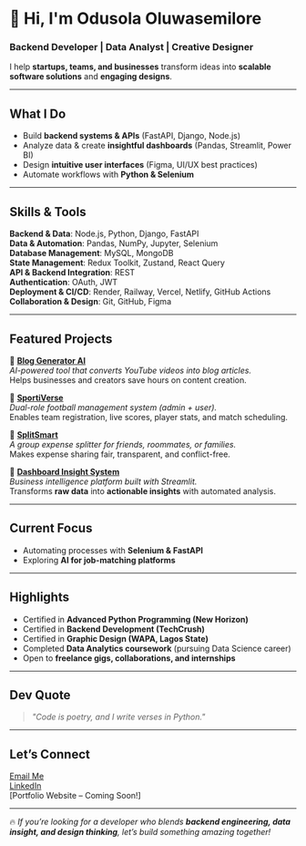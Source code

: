 # 👋 Hi, I'm Odusola Oluwasemilore  

### **Backend Developer | Data Analyst | Creative Designer**  
I help **startups, teams, and businesses** transform ideas into **scalable software solutions** and **engaging designs**.  

---

## What I Do
- Build **backend systems & APIs** (FastAPI, Django, Node.js)  
- Analyze data & create **insightful dashboards** (Pandas, Streamlit, Power BI)  
- Design **intuitive user interfaces** (Figma, UI/UX best practices)  
- Automate workflows with **Python & Selenium**  

---

## Skills & Tools  

**Backend & Data**: Node.js, Python, Django, FastAPI  
**Data & Automation**: Pandas, NumPy, Jupyter, Selenium  
**Database Management**: MySQL, MongoDB  
**State Management**: Redux Toolkit, Zustand, React Query  
**API & Backend Integration**: REST  
**Authentication**: OAuth, JWT  
**Deployment & CI/CD**: Render, Railway, Vercel, Netlify, GitHub Actions  
**Collaboration & Design**: Git, GitHub, Figma  

---

## Featured Projects  

🔹 [**Blog Generator AI**](https://github.com/SODUSOLA/blog-generator-ai)  
*AI-powered tool that converts YouTube videos into blog articles.*  
 Helps businesses and creators save hours on content creation.  

🔹 [**SportiVerse**](https://github.com/SODUSOLA/SportiVerse)  
*Dual-role football management system (admin + user).*  
 Enables team registration, live scores, player stats, and match scheduling.  

🔹 [**SplitSmart**](https://github.com/SODUSOLA/SplitSmart-Project.git)  
*A group expense splitter for friends, roommates, or families.*  
 Makes expense sharing fair, transparent, and conflict-free.  

🔹 [**Dashboard Insight System**](https://github.com/SODUSOLA/dashboard_system.git)  
*Business intelligence platform built with Streamlit.*  
 Transforms **raw data** into **actionable insights** with automated analysis.  

---

## Current Focus
- Automating processes with **Selenium & FastAPI**  
- Exploring **AI for job-matching platforms**  

---

## Highlights
- Certified in **Advanced Python Programming (New Horizon)**  
- Certified in **Backend Development (TechCrush)**
- Certified in **Graphic Design (WAPA, Lagos State)** 
- Completed **Data Analytics coursework** (pursuing Data Science career)  
- Open to **freelance gigs, collaborations, and internships**  

---

## Dev Quote
> *"Code is poetry, and I write verses in Python."*  

---

## Let’s Connect
[Email Me](mailto:odusolasemilore@gmail.com)  
[LinkedIn](https://www.linkedin.com/in/oluwasemilore-odusola-5444a8336)  
[Portfolio Website – Coming Soon!]  

---

🔥 *If you’re looking for a developer who blends **backend engineering, data insight, and design thinking**, let’s build something amazing together!*  
